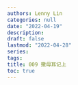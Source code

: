 ```yaml
---
authors: Lenny Lin
categories: null
date: "2022-04-19"
description: 
draft: false
lastmod: "2022-04-28"
series: 
tags: 
title: 009 撒母耳记上
toc: true
---
```






